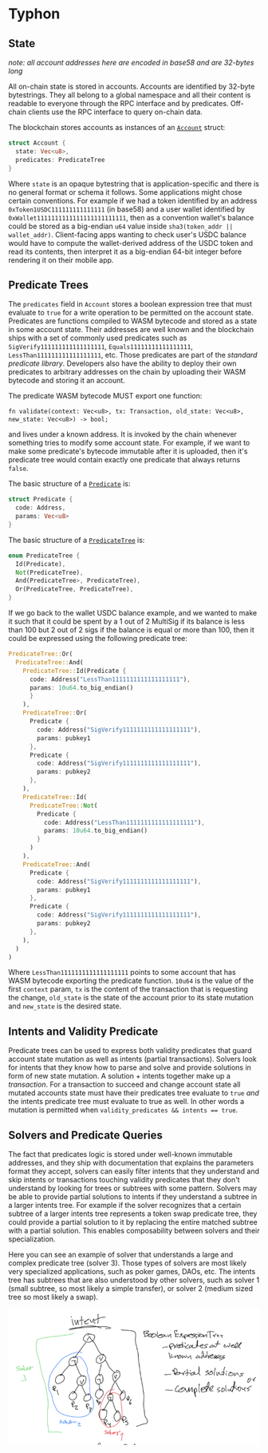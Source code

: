 # Typhon

## State

_note: all account addresses here are encoded in base58 and are 32-bytes long_

All on-chain state is stored in accounts. Accounts are identified by 32-byte bytestrings. They all belong to a global namespace and all their content is readable to everyone through the RPC interface and by predicates. Off-chain clients use the RPC interface to query on-chain data. 

The blockchain stores accounts as instances of an [`Account`](../primitives/src/account.rs) struct:

```rust
struct Account {
  state: Vec<u8>,
  predicates: PredicateTree
}
```

Where `state` is an opaque bytestring that is application-specific and there is no general format or schema it follows. Some applications might chose certain conventions. For example if we had a token identified by an address `0xToken1USDC111111111111111` (in base58) and a user wallet identified by `0xWallet1111111111111111111111111`, then as a convention wallet's balance could be stored as a big-endian `u64` value inside `sha3(token_addr || wallet_addr)`. Client-facing apps wanting to check user's USDC balance would have to compute the wallet-derived address of the USDC token and read its contents, then interpret it as a big-endian 64-bit integer before rendering it on their mobile app.

## Predicate Trees

The `predicates` field in `Account` stores a boolean expression tree that must evaluate to `true` for a write operation to be permitted on the account state. Predicates are functions compiled to WASM bytecode and stored as a state in some account state. Their addresses are well known and the blockchain ships with a set of commonly used predicates such as `SigVerify111111111111111111`, `Equals11111111111111111`, `LessThan111111111111111111`, etc. Those predicates are part of the _standard predicate library_. Developers also have the ability to deploy their own predicates to arbitrary addresses on the chain by uploading their WASM bytecode and storing it an account.

The predicate WASM bytecode MUST export one function:

```
fn validate(context: Vec<u8>, tx: Transaction, old_state: Vec<u8>, new_state: Vec<u8>) -> bool;
```

and lives under a known address. It is invoked by the chain whenever something tries to modify some account state. For example, if we want to make some predicate's bytecode immutable after it is uploaded, then it's predicate tree would contain exactly one predicate that always returns `false`.

The basic structure of a [`Predicate`](../primitives/src/predicate.rs) is:

```rust
struct Predicate {
  code: Address,
  params: Vec<u8>
}
```

The basic structure of a [`PredicateTree`](../primitives/src/predicate.rs) is:

```rust 
enum PredicateTree {
  Id(Predicate),
  Not(PredicateTree),
  And(PredicateTree>, PredicateTree),
  Or(PredicateTree, PredicateTree),
}
```

If we go back to the wallet USDC balance example, and we wanted to make it such that it could be spent by a 1 out of 2 MultiSig if its balance is less than 100 but 2 out of 2 sigs if the balance is equal or more than 100, then it could be expressed using the following predicate tree:

```rust
PredicateTree::Or(
  PredicateTree::And(
    PredicateTree::Id(Predicate {
      code: Address("LessThan1111111111111111111"),
      params: 10u64.to_big_endian()
      }
    ),
    PredicateTree::Or(
      Predicate {
        code: Address("SigVerify1111111111111111111"),
        params: pubkey1
      },
      Predicate {
        code: Address("SigVerify1111111111111111111"),
        params: pubkey2
      }, 
    ),
    PredicateTree::Id(
      PredicateTree::Not(
        Predicate {
          code: Address("LessThan1111111111111111111"),
          params: 10u64.to_big_endian()
        }
      )
    ),
    PredicateTree::And(
      Predicate {
        code: Address("SigVerify1111111111111111111"),
        params: pubkey1
      },
      Predicate {
        code: Address("SigVerify1111111111111111111"),
        params: pubkey2
      }, 
    ),
  )
)
```

Where `LessThan1111111111111111111` points to some account that has WASM bytecode exporting the predicate function. `10u64` is the value of the first `context` param, `tx` is the content of the transaction that is requesting the change, `old_state` is the state of the account prior to its state mutation and `new_state` is the desired state.

## Intents and Validity Predicate

Predicate trees can be used to express both validity predicates that guard account state mutation as well as intents (partial transactions). Solvers look for intents that they know how to parse and solve and provide solutions in form of new state mutation. A solution + intents together make up a _transaction_. For a transaction to succeed and change account state all mutated accounts state must have their predicates tree evaluate to `true` *and* the intents predicate tree must evaluate to true as well. In other words a mutation is permitted when `validity_predicates && intents == true`.

## Solvers and Predicate Queries

The fact that predicates logic is stored under well-known immutable addresses, and they ship with documentation that explains the parameters format they accept, solvers can easily filter intents that they understand and skip intents or transactions touching validity predicates that they don't understand by looking for trees or subtrees with some pattern. Solvers may be able to provide partial solutions to intents if they understand a subtree in a larger intents tree. For example if the solver recognizes that a certain subtree of a larger intents tree represents a token swap predicate tree, they could provide a partial solution to it by replacing the entire matched subtree with a partial solution. This enables composability between solvers and their specialization.

Here you can see an example of solver that understands a large and complex predicate tree (solver 3). Those types of solvers are most likely very specialized applications, such as poker games, DAOs, etc. The intents tree has subtrees that are also understood by other solvers, such as solver 1 (small subtree, so most likely a simple transfer), or solver 2 (medium sized tree so most likely a swap).

![Intents Predicate tree](predicate-tree.png)